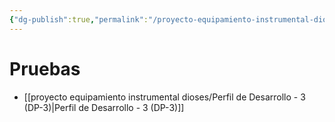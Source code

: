 ```yaml
---
{"dg-publish":true,"permalink":"/proyecto-equipamiento-instrumental-dioses/evaluacion-de-psicomotricidad/","dgPassFrontmatter":true}
---
```


# Pruebas
- [[proyecto equipamiento instrumental dioses/Perfil de Desarrollo - 3 (DP-3)\|Perfil de Desarrollo - 3 (DP-3)]]